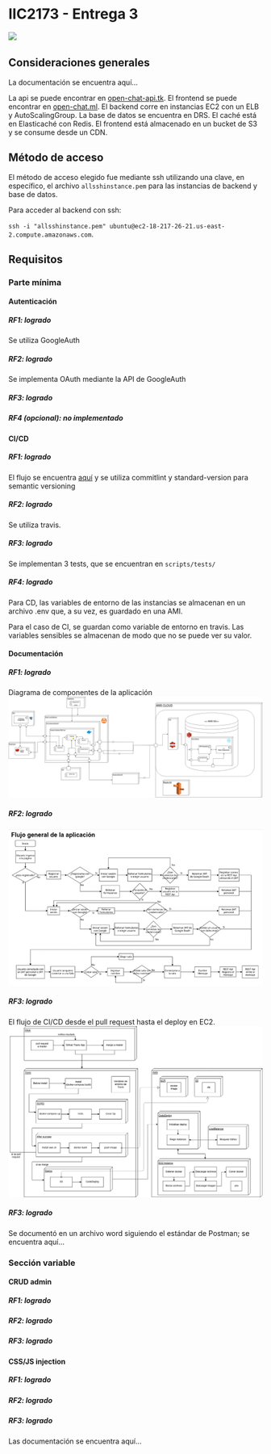 # IIC2173 - Entrega 3

![](https://travis-ci.org/Pudindin/aux-iic2173-proyecto-semestral-grupo20.svg?branch=master)

## Consideraciones generales
La documentación se encuentra aquí...

La api se puede encontrar en [open-chat-api.tk](https://open-chat-api.tk). El frontend se puede encontrar en [open-chat.ml](https://open-chat.ml). El backend corre en instancias EC2 con un ELB y AutoScalingGroup. La base de datos se encuentra en DRS. El caché está en Elasticaché con Redis. El frontend está almacenado en un bucket de S3 y se consume desde un CDN.


## Método de acceso
El método de acceso elegido fue mediante ssh utilizando una clave, en específico, el archivo ```allsshinstance.pem``` para las instancias de backend y base de datos.

Para acceder al backend con ssh:

`ssh -i "allsshinstance.pem" ubuntu@ec2-18-217-26-21.us-east-2.compute.amazonaws.com`.


## Requisitos

### Parte mínima

#### Autenticación

##### RF1: logrado
Se utiliza GoogleAuth

##### RF2: logrado
Se implementa OAuth mediante la API de GoogleAuth

##### RF3: logrado


##### RF4 (opcional): no implementado

#### CI/CD

##### RF1: logrado
El flujo se encuentra [aquí](docs/FlujoCICD.png) y se utiliza commitlint y standard-version para semantic versioning

##### RF2: logrado
Se utiliza travis.

##### RF3: logrado
Se implementan 3 tests, que se encuentran en `scripts/tests/`

##### RF4: logrado
Para CD, las variables de entorno de las instancias se almacenan en un archivo .env que, a su vez, es guardado en una AMI.

Para el caso de CI, se guardan como variable de entorno en travis. Las variables sensibles se almacenan de modo que no se puede ver su valor.

#### Documentación

##### RF1: logrado
Diagrama de componentes de la aplicación
![](docs/ComponentesAppE2.png)

##### RF2: logrado
![](docs/FlujoApp.png)

##### RF3: logrado
El flujo de CI/CD desde el pull request hasta el deploy en EC2.
![](docs/FlujoCICD.png)

##### RF3: logrado
Se documentó en un archivo word siguiendo el estándar de Postman; se encuentra aquí...


### Sección variable

#### CRUD admin

##### RF1: logrado

##### RF2: logrado

##### RF3: logrado

#### CSS/JS injection

##### RF1: logrado

##### RF2: logrado

##### RF3: logrado
Las documentación se encuentra aquí...
